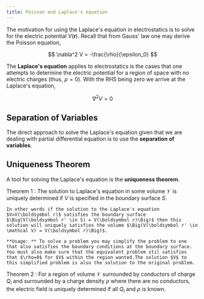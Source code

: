 ```yaml
---
title: Poisson and Laplace's equation
---
```


The motivation for using the Laplace's equation in electrostatics is to solve for the electric potential $V(\boldsymbol r)$. Recall that from Gauss' law one may derive the Poisson equation,

$$
\nabla^2 V = -\frac{\rho}{\epsilon_0}
$$

The **Laplace's equation** applies to electrostatics is the cases that one attempts to determine the electric potential for a region of space with no electric charges (thus, $\rho = 0$). With the RHS being zero we arrive at the Laplace's equation,

$$
\nabla^2 V = 0 \tag{Region of Zero Charge}
$$

## Separation of Variables
The direct approach to solve the Laplace's equation given that we are dealing with partial differential equation is to use the **separation of variables**.

## Uniqueness Theorem
A tool for solving the Laplace's equation is the **uniqueness theorem**.

Theorem 1
: The solution to Laplace's equation in some volume $\mathcal V$ is uniquely determined if $V$ is specified in the boundary surface $S$.

    In other words if the solution to the Laplace's equation $V=V(\boldsymbol r)$ satisfies the boundary surface $\Big(V(\boldsymbol r' \in S) = V(\boldsymbol r)\Big)$ then this solution will uniquely satisfies the volume $\Big(V(\boldsymbol r' \in \mathcal V) = V(\boldsymbol r)\Big)$.

    **Usage: ** To solve a problem you may simplify the problem to one that also satisfies the boundary conditions at the boundary surface. You must also make sure that the equivalent problem stil satisfies that $\rho=0$ for $V$ within the region wanted.The solution $V$ to this simplified problem is also the solution to the original problem.

Theorem 2
: For a region of volume $\mathcal V$ surrounded by conductors of charge $Q_i$ and surrounded by a charge density $\rho$ where there are no conductors, the electric field is uniquely determined if all $Q_i$ and $\rho$ is known.